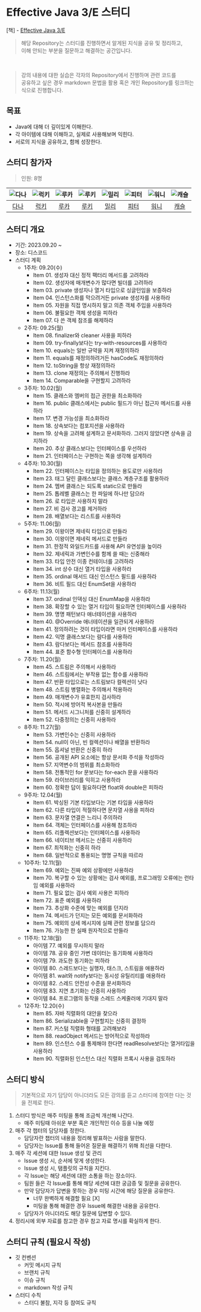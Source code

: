 # Effective Java 3/E 스터디

[책] - [Effective Java 3/E](https://product.kyobobook.co.kr/detail/S000001033066)

> 해당 Repository는 스터디를 진행하면서 알게된 지식을 공유 및 정리하고,<br>
> 이해 안되는 부분을 질문하고 해결하는 공간입니다.

<br>

> 강의 내용에 대한 실습은 각자의 Repository에서 진행하며 관련 코드를<br>
> 공유하고 싶은 경우 markdown 문법을 활용 혹은 개인 Repository를 링크하는 식으로 진행합니다.

## 목표

- Java에 대해 더 깊이있게 이해한다.
- 각 아이템에 대해 이해하고, 실제로 사용해보며 익힌다.
- 서로의 지식을 공유하고, 함께 성장한다.

## 스터디 참가자

> 인원: 8명

<center>

|![다나](https://avatars.githubusercontent.com/u/85955988?v=4)|![럭키](https://avatars.githubusercontent.com/u/110045522?v=4)|![루카](https://avatars.githubusercontent.com/u/98688494?v=4)|![루키](https://avatars.githubusercontent.com/u/74547868?v=4)|![밀리](https://avatars.githubusercontent.com/u/87763333?v=4)|![피터](https://avatars.githubusercontent.com/u/97747863?v=4)|![워니](https://avatars.githubusercontent.com/u/116738827?v=4)|![캐슬](https://avatars.githubusercontent.com/u/62132755?v=4)|
|:---:|:---:|:---:|:---:|:---:|:---:|:---:|:---:|
|[다나](https://github.com/joowojr)|[럭키](https://github.com/Hyunstone)|[루카](https://github.com/luke0408)|[루키](https://github.com/destiny3912)|[밀리](https://github.com/hw130)|[피터](https://github.com/wcorn)|[워니](https://github.com/kiwijomn)|[캐슬](https://github.com/hosung-222)|

</center>

## 스터디 개요

- 기간: 2023.09.20 ~ 
- 장소: 디스코드
- 스터디 계획
  - 1주차: 09.20(수)
    - Item 01. 생성자 대신 정적 팩터리 메서드를 고려하라
    - Item 02. 생성자에 매개변수가 많다면 빌더를 고려하라
    - Item 03. private 생성자나 열거 타입으로 싱글턴임을 보증하라
    - Item 04. 인스턴스화를 막으려거든 private 생성자를 사용하라
    - Item 05. 자원을 직접 명시하지 말고 의존 객체 주입을 사용하라
    - Item 06. 불필요한 객체 생성을 피하라
    - Item 07. 다 쓴 객체 참조를 해제하라
  - 2주차: 09.25(월)
    - Item 08. finalizer와 cleaner 사용을 피하라
    - Item 09. try-finally보다는 try-with-resources를 사용하라
    - Item 10. equals는 일반 규약을 지켜 재정의하라
    - Item 11. equals를 재정의하려거든 hasCode도 재정의하라
    - Item 12. toString을 항상 재정의하라
    - Item 13. clone 재정의는 주의해서 진행하라
    - Item 14. Comparable을 구현할지 고려하라
  - 3주차: 10.02(월)
    - Item 15. 클래스와 멤버의 접근 권한을 최소화하라
    - Item 16. public 클래스에서는 public 필드가 아닌 접근자 메서드를 사용하라
    - Item 17. 변경 가능성을 최소화하라
    - Item 18. 상속보다는 컴포지션을 사용하라
    - Item 19. 상속을 고려해 설계하고 문서화하라. 그러지 않았다면 상속을 금지하라
    - Item 20. 추상 클래스보다는 인터페이스를 우선하라
    - Item 21. 인터페이스는 구현하는 쪽을 생각해 설계하라
  - 4주차: 10.30(월)
    - Item 22. 인터페이스는 타입을 정의하는 용도로만 사용하라 
    - Item 23. 태그 달린 클래스보다는 클래스 계층구조를 활용하라 
    - Item 24. 멤버 클래스는 되도록 static으로 만들라 
    - Item 25. 톱레벨 클래스는 한 파일에 하나만 담으라
    - Item 26. 로 타입은 사용하지 말라
    - Item 27. 비 검사 경고를 제거하라 
    - Item 28. 배열보다는 리스트를 사용하라 
  - 5주차: 11.06(월)
    - Item 29. 이왕이면 제네릭 타입으로 만들라
    - Item 30. 이왕이면 제네릭 메서드로 만들라
    - Item 31. 한정적 와일드카드를 사용해 API 유연성을 높이라
    - Item 32. 제네릭과 가변인수를 함께 쓸 때는 신중해라
    - Item 33. 타입 안전 이종 컨테이너를 고려하라
    - Item 34. int 상수 대신 열거 타입을 사용하라
    - Item 35. ordinal 매서드 대신 인스턴스 필드를 사용하라
    - Item 36. 비트 필드 대신 EnumSet을 사용하라
  - 6주차: 11.13(월)
    - Item 37. ordinal 인덱싱 대신 EnumMap을 사용하라
    - Item 38. 확장할 수 있는 열거 타입이 필요하면 인터페이스를 사용하라
    - Item 39. 명명 패턴보다 애너테이션을 사용하라
    - Item 40. @Override 애너테이션을 일관되게 사용하라
    - Item 41. 정의하려는 것이 타입이라면 마커 인터페이스를 사용하라
    - Item 42. 익명 클래스보다는 람다를 사용하라
    - Item 43. 람다보다는 메서드 참조를 사용하라
    - Item 44. 표준 함수형 인터페이스를 사용하라
  - 7주차: 11.20(월)
    - Item 45. 스트림은 주의해서 사용하라
    - Item 46. 스트림에서는 부작용 없는 함수를 사용하라
    - Item 47. 반환 타입으로는 스트림보다 컬렉션이 낫다
    - Item 48. 스트림 병렬화는 주의해서 적용하라
    - Item 49. 매개변수가 유효한지 검사하라
    - Item 50. 적시에 방어적 복사본을 만들라
    - Item 51. 메서드 시그니처를 신중히 설계하라
    - Item 52. 다중정의는 신중히 사용하라
  - 8주차: 11.27(월)
    - Item 53. 가변인수는 신중히 사용하라
    - Item 54. null이 아닌, 빈 컬렉션이나 배열을 반환하라
    - Item 55. 옵셔널 반환은 신중히 하라
    - Item 56. 공개된 API 요소에는 항상 문서화 주석을 작성하라
    - Item 57. 지역변수의 범위를 최소화하라
    - Item 58. 전통적인 for 문보다는 for-each 문을 사용하라
    - Item 59. 라이브러리를 익히고 사용하라
    - Item 60. 정확한 답이 필요하다면 float와 double은 피하라
  - 9주차: 12.04(월)
    - Item 61. 박싱된 기본 타입보다는 기본 타입을 사용하라
    - Item 62. 다른 타입이 적절하다면 문자열 사용을 피하라
    - Item 63. 문자열 연결은 느리니 주의하라
    - Item 64. 객체는 인터페이스를 사용해 참조하라
    - Item 65. 리플렉션보다는 인터페이스를 사용하라
    - Item 66. 네이티브 메서드는 신중히 사용하라
    - Item 67. 최적화는 신중히 하라
    - Item 68. 일반적으로 통용되는 명명 규칙을 따르라
  - 10주차: 12.11(월)
    - Item 69. 예외는 진짜 예외 상황에만 사용하라
    - Item 70. 복구할 수 있는 상황에는 검사 예외를, 프로그래밍 오류에는 런타임 예외를 사용하라
    - Item 71. 필요 없는 검사 예외 사용은 피하라
    - Item 72. 표준 예외를 사용하라
    - Item 73. 추상화 수준에 맞는 예외를 던지라
    - Item 74. 메서드가 던지는 모든 예외를 문서화하라
    - Item 75. 예외의 상세 메시지에 실패 관련 정보를 담으라
    - Item 76. 가능한 한 실패 원자적으로 만들라
  - 11주차: 12.18(월)
    - 아이템 77. 예외를 무시하지 말라
    - 아이템 78. 공유 중인 가변 데이터는 동기화해 사용하라
    - 아이템 79. 과도한 동기화는 피하라
    - 아이템 80. 스레드보다는 실행자, 태스크, 스트림을 애용하라
    - 아이템 81. wait와 notify보다는 동시성 유틸리티를 애용하라
    - 아이템 82. 스레드 안전성 수준을 문서화하라
    - 아이템 83. 지연 초기화는 신중히 사용하라
    - 아이템 84. 프로그램의 동작을 스레드 스케줄러에 기대지 말라
  - 12주차: 12.20(수)
    - Item 85. 자바 직렬화의 대안을 찾으라
    - Item 86. Serializable을 구현할지는 신중히 결정하
    - Item 87. 커스텀 직렬화 형태를 고려해보라
    - Item 88. readObject 메서드는 방어적으로 작성하라
    - Item 89. 인스턴스 수를 통제해야 한다면 readResolve보다는 열거타입을 사용하라
    - Item 90. 직렬화된 인스턴스 대신 직렬화 프록시 사용을 검토하라

## 스터디 방식

> 기본적으로 자기 담당이 아니더라도 모든 강의를 듣고 스터디에 참여한 다는 것을 전제로 한다.

1. 스터디 방식은 매주 미팅을 통해 조금씩 개선해 나간다.
    - 매주 미팅때 아쉬운 부분 혹은 개인적인 이슈 등을 나눌 예정
2. 매주 각 챕터의 담당자를 정한다.
    - 담당자란 챕터의 내용을 정리해 발표하는 사람을 말한다.
    - 담당자는 Issue를 통해 들어온 질문을 해결하기 위해 최선을 다한다.
3. 매주 각 세션에 대한 Issue 생성 및 관리
    - Issue 생성 시, 순서에 맞게 생성한다.
    - Issue 생성 시, 탬플릿의 규칙을 지킨다.
    - 각 Issue는 해당 세션에 대한 소통을 하는 장소이다.
    - 팀원 들은 각 Issue를 통해 해당 세션에 대한 궁금증 및 질문을 공유한다.
    - 만약 담당자가 답변을 못하는 경우 미팅 시간에 해당 질문을 공유한다.
      - 너무 완벽하게 해결할 필요 [X]
      - 미팅을 통해 해결한 경우 Issue에 해결한 내용을 공유한다.
    - 담당자가 아니더라도 해당 질문에 답변할 수 있다.
4. 정리시에 외부 자료를 참고한 경우 참고 자료 명시를 확실하게 한다.

## 스터디 규칙 (필요시 작성)

- 깃 컨벤션
  - 커밋 메시지 규칙
  - 브랜치 규칙
  - 이슈 규칙
  - markdown 작성 규칙
- 스터디 수칙
  - 스터디 불참, 지각 등 참여도 규칙
